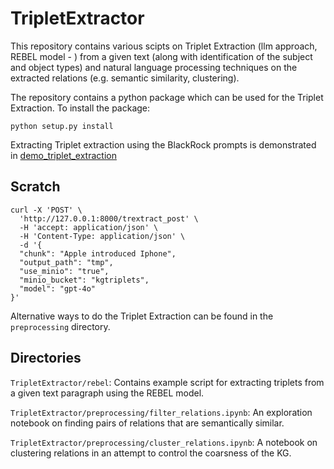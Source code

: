 # TripletExtractor

This repository contains various scipts on Triplet Extraction (llm approach, REBEL model - ) from a given text (along with identification of the subject and object types) and natural language processing techniques on the extracted relations (e.g. semantic similarity, clustering).

The repository contains a python package which can be used for the Triplet Extraction. To install the package:

```
python setup.py install
```

Extracting Triplet extraction using the BlackRock prompts is demonstrated in [demo_triplet_extraction](examples/demo_kgtrip.ipynb)

## Scratch

```
curl -X 'POST' \
  'http://127.0.0.1:8000/trextract_post' \
  -H 'accept: application/json' \
  -H 'Content-Type: application/json' \
  -d '{
  "chunk": "Apple introduced Iphone",
  "output_path": "tmp",
  "use_minio": "true",
  "minio_bucket": "kgtriplets",
  "model": "gpt-4o"
}'
```

Alternative ways to do the Triplet Extraction can be found in the `preprocessing` directory.

## Directories

`TripletExtractor/rebel`: Contains example script for extracting triplets from a given text paragraph using the REBEL model.

`TripletExtractor/preprocessing/filter_relations.ipynb`: An exploration notebook on finding pairs of relations that are semantically similar.

`TripletExtractor/preprocessing/cluster_relations.ipynb`: A notebook on clustering relations in an attempt to control the coarsness of the KG.

